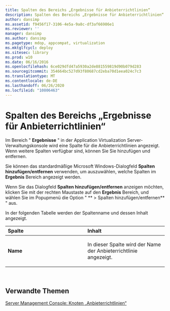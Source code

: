 ```yaml
---
title: Spalten des Bereichs „Ergebnisse für Anbieterrichtlinien“
description: Spalten des Bereichs „Ergebnisse für Anbieterrichtlinien“
author: dansimp
ms.assetid: f9456f17-3106-4e5a-9a8c-df3af66986e1
ms.reviewer: ''
manager: dansimp
ms.author: dansimp
ms.pagetype: mdop, appcompat, virtualization
ms.mktglfcycl: deploy
ms.sitesec: library
ms.prod: w10
ms.date: 06/16/2016
ms.openlocfilehash: 6ce029dfd47a5930a2de881559819d90b079d283
ms.sourcegitcommit: 354664bc527d93f80687cd2eba70d1eea024c7c3
ms.translationtype: MT
ms.contentlocale: de-DE
ms.lasthandoff: 06/26/2020
ms.locfileid: "10806463"
---
```

# Spalten des Bereichs „Ergebnisse für Anbieterrichtlinien“


Im Bereich " **Ergebnisse** " in der Application Virtualization Server-Verwaltungskonsole wird eine Spalte für die Anbieterrichtlinien angezeigt. Wenn weitere Spalten verfügbar sind, können Sie Sie hinzufügen und entfernen.

Sie können das standardmäßige Microsoft Windows-Dialogfeld **Spalten hinzufügen/entfernen** verwenden, um auszuwählen, welche Spalten im **Ergebnis** Bereich angezeigt werden.

Wenn Sie das Dialogfeld **Spalten hinzufügen/entfernen** anzeigen möchten, klicken Sie mit der rechten Maustaste auf den **Ergebnis** Bereich, und wählen Sie im Popupmenü die Option " ** &gt; Spalten hinzufügen/entfernen** " aus.

In der folgenden Tabelle werden der Spaltenname und dessen Inhalt angezeigt.

<table>
<colgroup>
<col width="50%" />
<col width="50%" />
</colgroup>
<thead>
<tr class="header">
<th align="left">Spalte</th>
<th align="left">Inhalt</th>
</tr>
</thead>
<tbody>
<tr class="odd">
<td align="left"><p><strong>Name</strong></p></td>
<td align="left"><p>In dieser Spalte wird der Name der Anbieterrichtlinie angezeigt.</p></td>
</tr>
</tbody>
</table>

 

## Verwandte Themen


[Server Management Console: Knoten „Anbieterrichtlinien“](server-management-console-provider-policies-node.md)

 

 





